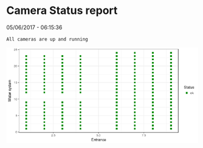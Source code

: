 Camera Status report
================
05/06/2017 - 06:15:36

    All cameras are up and running

![](camreport_files/figure-markdown_github/unnamed-chunk-2-1.png)
